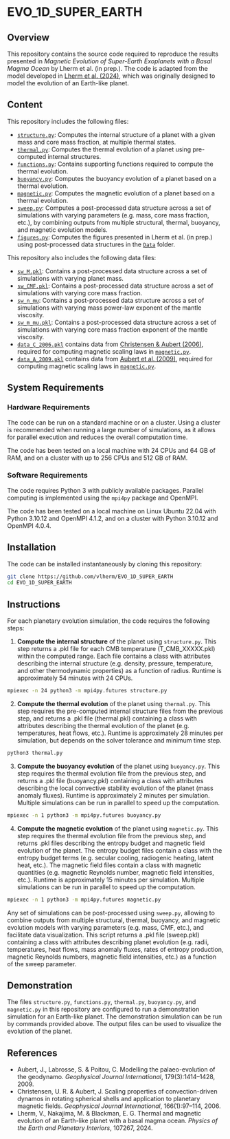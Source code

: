 # EVO_1D_SUPER_EARTH

## Overview

This repository contains the source code required to reproduce the results presented in *Magnetic Evolution of Super-Earth Exoplanets with a Basal Magma Ocean* by Lherm et al. (in prep.). The code is adapted from the model developed in [Lherm et al. (2024)](https://doi.org/10.1016/j.pepi.2024.107267), which was originally designed to model the evolution of an Earth-like planet.

## Content

This repository includes the following files:
- [`structure.py`](structure.py): Computes the internal structure of a planet with a given mass and core mass fraction, at multiple thermal states.
- [`thermal.py`](thermal.py): Computes the thermal evolution of a planet using pre-computed internal structures.
- [`functions.py`](functions.py): Contains supporting functions required to compute the thermal evolution.
- [`buoyancy.py`](buoyancy.py): Computes the buoyancy evolution of a planet based on a thermal evolution.
- [`magnetic.py`](magnetic.py): Computes the magnetic evolution of a planet based on a thermal evolution.
- [`sweep.py`](sweep.py): Computes a post-processed data structure across a set of simulations with varying parameters (e.g. mass, core mass fraction, etc.), by combining outputs from multiple structural, thermal, buoyancy, and magnetic evolution models.
- [`figures.py`](figures.py): Computes the figures presented in Lherm et al. (in prep.) using post-processed data structures in the [`Data`](Data/) folder.

This repository also includes the following data files:
- [`sw_M.pkl`](Data/sw_M.dat): Contains a post-processed data structure across a set of simulations with varying planet mass.
- [`sw_CMF.pkl`](Data/sw_CMF.dat): Contains a post-processed data structure across a set of simulations with varying core mass fraction.
- [`sw_n_mu`](Data/sw_n_mu.dat): Contains a post-processed data structure across a set of simulations with varying mass power-law exponent of the mantle viscosity.
- [`sw_m_mu.pkl`](Data/sw_m_mu.dat): Contains a post-processed data structure across a set of simulations with varying core mass fraction exponent of the mantle viscosity.
- [`data_C_2006.pkl`](Data/data_C_2006.dat) contains data from [Christensen & Aubert (2006)](https://doi.org/10.1111/j.1365-246X.2006.03009.x), required for computing magnetic scaling laws in [`magnetic.py`](magnetic.py).
- [`data_A_2009.pkl`](Data/data_A_2009.dat) contains data from [Aubert et al. (2009)](https://doi.org/10.1111/j.1365-246X.2009.04361.x), required for computing magnetic scaling laws in [`magnetic.py`](magnetic.py).

## System Requirements

### Hardware Requirements

The code can be run on a standard machine or on a cluster. Using a cluster is recommended when running a large number of simulations, as it allows for parallel execution and reduces the overall computation time.

The code has been tested on a local machine with 24 CPUs and 64 GB of RAM, and on a cluster with up to 256 CPUs and 512 GB of RAM. 

### Software Requirements

The code requires Python 3 with publicly available packages. Parallel computing is implemented using the `mpi4py` package and OpenMPI.

The code has been tested on a local machine on Linux Ubuntu 22.04 with Python 3.10.12 and OpenMPI 4.1.2, and on a cluster with Python 3.10.12 and OpenMPI 4.0.4. 

## Installation

The code can be installed instantaneously by cloning this repository:

```bash
git clone https://github.com/vlherm/EVO_1D_SUPER_EARTH
cd EVO_1D_SUPER_EARTH
```

## Instructions

For each planetary evolution simulation, the code requires the following steps:

1. **Compute the internal structure** of the planet using `structure.py`. This step returns a .pkl file for each CMB temperature (T_CMB_XXXXX.pkl) within the computed range. Each file contains a class with attributes describing the internal structure (e.g. density, pressure, temperature, and other thermodynamic properties) as a function of radius. Runtime is approximately 54 minutes with 24 CPUs.

```bash
mpiexec -n 24 python3 -m mpi4py.futures structure.py
```

2. **Compute the thermal evolution** of the planet using `thermal.py`. This step requires the pre-computed internal structure files from the previous step, and returns a .pkl file (thermal.pkl) containing a class with attributes describing the thermal evolution of the planet (e.g. temperatures, heat flows, etc.). Runtime is approximately 28 minutes per simulation, but depends on the solver tolerance and minimum time step.

```bash
python3 thermal.py
```

3. **Compute the buoyancy evolution** of the planet using `buoyancy.py`. This step requires the thermal evolution file from the previous step, and returns a .pkl file (buoyancy.pkl) containing a class with attributes describing the local convective stability evolution of the planet (mass anomaly fluxes). Runtime is approximately 2 minutes per simulation. Multiple simulations can be run in parallel to speed up the computation.

```bash
mpiexec -n 1 python3 -m mpi4py.futures buoyancy.py
```

4. **Compute the magnetic evolution** of the planet using `magnetic.py`. This step requires the thermal evolution file from the previous step, and returns .pkl files describing the entropy budget and magnetic field evolution of the planet. The entropy budget files contain a class with the entropy budget terms (e.g. secular cooling, radiogenic heating, latent heat, etc.). The magnetic field files contain a class with magnetic quantities (e.g. magnetic Reynolds number, magnetic field intensities, etc.). Runtime is approximately 15 minutes per simulation. Multiple simulations can be run in parallel to speed up the computation.

```bash
mpiexec -n 1 python3 -m mpi4py.futures magnetic.py
```

Any set of simulations can be post-processed using `sweep.py`, allowing to combine outputs from multiple structural, thermal, buoyancy, and magnetic evolution models with varying parameters (e.g. mass, CMF, etc.), and facilitate data visualization. This script returns a .pkl file (sweep.pkl) containing a class with attributes describing planet evolution (e.g. radii, temperatures, heat flows, mass anomaly fluxes, rates of entropy production, magnetic Reynolds numbers, magnetic field intensities, etc.) as a function of the sweep parameter. 

## Demonstration

The files `structure.py`, `functions.py`, `thermal.py`, `buoyancy.py`, and `magnetic.py` in this repository are configured to run a demonstration simulation for an Earth-like planet. The demonstration simulation can be run by commands provided above. The output files can be used to visualize the evolution of the planet.

## References
- Aubert, J., Labrosse, S. & Poitou, C. Modelling the palaeo-evolution of the geodynamo. *Geophysical Journal International*, 179(3):1414–1428, 2009.
- Christensen, U. R. & Aubert, J. Scaling properties of convection-driven dynamos in rotating spherical shells and application to planetary magnetic fields. *Geophysical Journal International*, 166(1):97–114, 2006.
- Lherm, V., Nakajima, M. & Blackman, E. G. Thermal and magnetic evolution of an Earth-like planet with a basal magma ocean. *Physics of the Earth and Planetary Interiors*, 107267, 2024.
